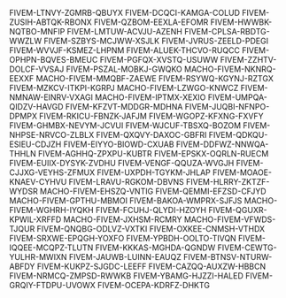 FIVEM-LTNVY-ZGMRB-QBUYX
FIVEM-DCQCI-KAMGA-COLUD
FIVEM-ZUSIH-ABTQK-RBONX
FIVEM-QZBOM-EEXLA-EFOMR
FIVEM-HWWBK-NQTBO-MNFIP
FIVEM-LMTUW-ACVJU-AZENH
FIVEM-CPLSA-RBDTG-WWZLW
FIVEM-SZBYS-MCJWW-XSJLK
FIVEM-JVRUS-ZEELD-PDEGI
FIVEM-WVVJF-KSMEZ-LHPNM
FIVEM-ALUEK-THCVO-RUQCC
FIVEM-OPHPN-BQVES-BMEUC
FIVEM-PGFQX-XVSTQ-USUWW
FIVEM-ZZHTV-DOLCF-VVSAJ
FIVEM-PSZAL-MOBKJ-GWQKO
MACHO-FIVEM-NKNRQ-EEXXF
MACHO-FIVEM-MMQBF-ZAEWE
FIVEM-RSYWQ-KGYNJ-RZTGX
FIVEM-MZKCV-ITKPI-KGRPJ
MACHO-FIVEM-LZWGO-KNWCZ
FIVEM-NMNAW-EINRV-VXAGI
MACHO-FIVEM-IPTMX-XEXIO
FIVEM-UMPQA-QIDZV-HAVGD
FIVEM-KFZVT-MDDGR-MDHNA
FIVEM-JUQBI-NFNPO-DPMPX
FIVEM-RKICU-FBNZK-JAFJM
FIVEM-WGOPZ-KFXNG-FXVFY
FIVEM-GHMBX-NEVYM-JCVUI
FIVEM-WJCUF-TBSXQ-BOZOM
FIVEM-NHPSE-NRVCO-ZLBLX
FIVEM-QXQVY-DAXOC-GBFRI
FIVEM-QDKQU-ESIEU-CDJZH
FIVEM-EIYYO-BIOWD-CXUAB
FIVEM-DDFWZ-NNWQA-THHLN
FIVEM-AGHHQ-ZPXPU-KUBTR
FIVEM-EPSKX-OQRLN-RUECM
FIVEM-EUIIX-DYSYK-ZVDHU
FIVEM-VENGF-QQUZA-WVGJH
FIVEM-CJJXG-VEYHS-ZFMUX
FIVEM-UXPDH-TGYKM-JHLAP
FIVEM-MOAOE-KNAEV-CYHVU
FIVEM-LRAVU-RGKOM-DBVNS
FIVEM-HLRRY-ZKTZF-WYDSR
MACHO-FIVEM-EHSZQ-VNTIG
FIVEM-QEMMI-EFZSD-CFJYD
MACHO-FIVEM-GPTHU-MBMOI
FIVEM-BAKOA-WMPRX-SJFJS
MACHO-FIVEM-WGHRH-IYQKH
FIVEM-FCUHJ-QLYDI-HZOYH
FIVEM-QGUXR-KPWIL-XRFFD
MACHO-FIVEM-JXHSM-RCMRY
MACHO-FIVEM-VFWDS-TJQUR
FIVEM-QNQBG-ODLVZ-VXTKI
FIVEM-OXKEE-CNMSH-VTHDX
FIVEM-SRXWE-EPQGH-YOXFO
FIVEM-YPBDH-OOLTO-TIVQN
FIVEM-IQQEE-MCQPZ-TLUTN
FIVEM-KKKAS-MGHDA-QGNDW
FIVEM-CEWTG-YULHR-MWIXN
FIVEM-JAUWB-LUINN-EAUQZ
FIVEM-BTNSV-NTURW-ABFDY
FIVEM-KUKPZ-SJGDC-LEEFF
FIVEM-CAZQQ-AUXZW-HBBCN
FIVEM-NRMCQ-ZMPSD-RWWKB
FIVEM-YBAMG-HJZZI-HALED
FIVEM-GRQIY-FTDPU-UVOWX
FIVEM-OCEPA-KDRFZ-DHKTG

